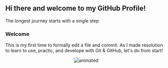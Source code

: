 ## Hi there and welcome to my GitHub Profile!

 The longest journey starts with a single step

### Welcome


This is my first time to formally edit a file and commit.
As I made resolution to learn to use, practic, and develope with Git & GitHub, let's do from start!



<p align="center">
  <img src="https://www.nyan.cat/cats/balloon.gif" alt="animated" />
</p>
